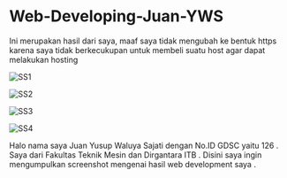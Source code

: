 # Web-Developing-Juan-YWS
Ini merupakan hasil dari saya, maaf saya tidak mengubah ke bentuk https karena saya tidak berkecukupan untuk membeli suatu host agar dapat melakukan hosting

![SS1](https://user-images.githubusercontent.com/91828877/139289490-c72a18ee-2ecd-4822-a2ec-82a9366659dd.jpg)

![SS2](https://user-images.githubusercontent.com/91828877/139289849-7e7ff449-33be-454d-8053-b518d652ec1c.jpg)

![SS3](https://user-images.githubusercontent.com/91828877/139289869-5340b5b3-8e15-4b64-afd1-00ae2c2f6833.jpg)

![SS4](https://user-images.githubusercontent.com/91828877/139290002-0a3e597d-c158-4e0f-8a9e-cd026625d253.jpg)

Halo nama saya Juan Yusup Waluya Sajati dengan No.ID GDSC yaitu 126 . Saya dari Fakultas Teknik Mesin dan Dirgantara ITB . Disini saya ingin mengumpulkan screenshot mengenai hasil web development saya .
